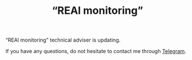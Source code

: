 ﻿---
layout: post-ea

group: Technical adviser
title: '“REAl monitoring”'
meta: REAl monitoring
logo: real_monitoring.svg
order: 7

category: ea

og: img/og-real-monitoring.jpg

lang: en
ref: real_monitoring
---

“REAl monitoring” technical adviser is updating.

If you have any questions, do not hesitate to contact me through <a href="https://t.me/chutkoy" target="_blank">Telegram</a>.
